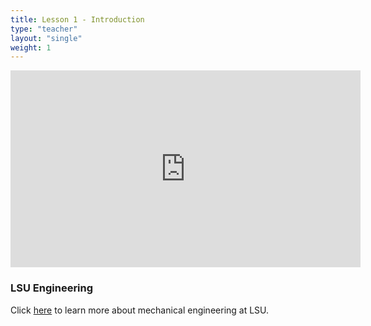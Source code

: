```yaml
---
title: Lesson 1 - Introduction 
type: "teacher" 
layout: "single"
weight: 1
---
```


<iframe width="560" height="315" src="https://www.youtube.com/embed/W74y1RxN6BA" frameborder="0" allow="autoplay; encrypted-media" allowfullscreen></iframe>

### LSU Engineering

Click <a href="https://drive.google.com/file/d/1kojGiOAtH7N2CNdRhvL02aK3CZS8FMZJ/view?usp=sharing" target="_blank">here</a> to learn more about mechanical engineering at LSU.